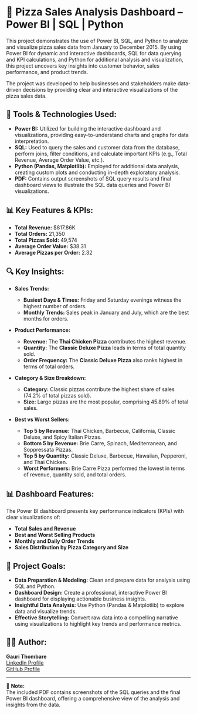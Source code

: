 # 🍕 Pizza Sales Analysis Dashboard – Power BI | SQL | Python

This project demonstrates the use of Power BI, SQL, and Python to analyze and visualize pizza sales data from January to December 2015. By using Power BI for dynamic and interactive dashboards, SQL for data querying and KPI calculations, and Python for additional analysis and visualization, this project uncovers key insights into customer behavior, sales performance, and product trends.

The project was developed to help businesses and stakeholders make data-driven decisions by providing clear and interactive visualizations of the pizza sales data.

## 🔧 Tools & Technologies Used:
- **Power BI:** Utilized for building the interactive dashboard and visualizations, providing easy-to-understand charts and graphs for data interpretation.
- **SQL:** Used to query the sales and customer data from the database, perform joins, filter conditions, and calculate important KPIs (e.g., Total Revenue, Average Order Value, etc.).
- **Python (Pandas, Matplotlib):** Employed for additional data analysis, creating custom plots and conducting in-depth exploratory analysis.
- **PDF:** Contains output screenshots of SQL query results and final dashboard views to illustrate the SQL data queries and Power BI visualizations.

## 📊 Key Features & KPIs:
- **Total Revenue:** $817.86K  
- **Total Orders:** 21,350  
- **Total Pizzas Sold:** 49,574  
- **Average Order Value:** $38.31  
- **Average Pizzas per Order:** 2.32  

## 🔍 Key Insights:
- **Sales Trends:**
  - **Busiest Days & Times:** Friday and Saturday evenings witness the highest number of orders.
  - **Monthly Trends:** Sales peak in January and July, which are the best months for orders.
  
- **Product Performance:**
  - **Revenue:** The **Thai Chicken Pizza** contributes the highest revenue.
  - **Quantity:** The **Classic Deluxe Pizza** leads in terms of total quantity sold.
  - **Order Frequency:** The **Classic Deluxe Pizza** also ranks highest in terms of total orders.

- **Category & Size Breakdown:**
  - **Category:** Classic pizzas contribute the highest share of sales (74.2% of total pizzas sold).
  - **Size:** Large pizzas are the most popular, comprising 45.89% of total sales.
  
- **Best vs Worst Sellers:**
  - **Top 5 by Revenue:** Thai Chicken, Barbecue, California, Classic Deluxe, and Spicy Italian Pizzas.
  - **Bottom 5 by Revenue:** Brie Carre, Spinach, Mediterranean, and Soppressata Pizzas.
  - **Top 5 by Quantity:** Classic Deluxe, Barbecue, Hawaiian, Pepperoni, and Thai Chicken.
  - **Worst Performers:** Brie Carre Pizza performed the lowest in terms of revenue, quantity sold, and total orders.

## 📊 Dashboard Features:
The Power BI dashboard presents key performance indicators (KPIs) with clear visualizations of:
- **Total Sales and Revenue**  
- **Best and Worst Selling Products**  
- **Monthly and Daily Order Trends**  
- **Sales Distribution by Pizza Category and Size**  

## 📌 Project Goals:
- **Data Preparation & Modeling:** Clean and prepare data for analysis using SQL and Python.
- **Dashboard Design:** Create a professional, interactive Power BI dashboard for displaying actionable business insights.
- **Insightful Data Analysis:** Use Python (Pandas & Matplotlib) to explore data and visualize trends.
- **Effective Storytelling:** Convert raw data into a compelling narrative using visualizations to highlight key trends and performance metrics.

## 👨‍💻 Author:
**Gauri Thombare**  
[LinkedIn Profile](https://www.linkedin.com/in/gaurithombare)  
[GitHub Profile](https://github.com/gaurithombare)

---

📁 **Note:**  
The included PDF contains screenshots of the SQL queries and the final Power BI dashboard, offering a comprehensive view of the analysis and insights from the data.
